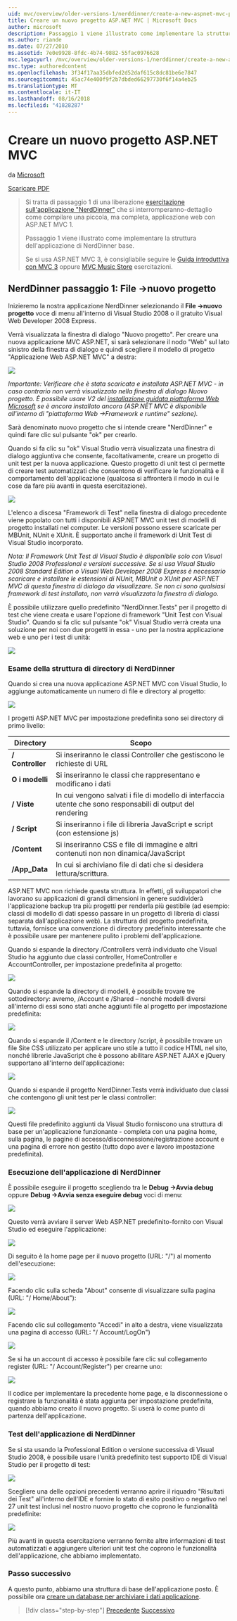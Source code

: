 ```yaml
---
uid: mvc/overview/older-versions-1/nerddinner/create-a-new-aspnet-mvc-project
title: Creare un nuovo progetto ASP.NET MVC | Microsoft Docs
author: microsoft
description: Passaggio 1 viene illustrato come implementare la struttura dell'applicazione di NerdDinner base.
ms.author: riande
ms.date: 07/27/2010
ms.assetid: 7e0e9928-8fdc-4b74-9882-55fac0976628
msc.legacyurl: /mvc/overview/older-versions-1/nerddinner/create-a-new-aspnet-mvc-project
msc.type: authoredcontent
ms.openlocfilehash: 3f34f17aa35dbfed2d52daf615c8dc81be6e7847
ms.sourcegitcommit: 45ac74e400f9f2b7dbded66297730f6f14a4eb25
ms.translationtype: MT
ms.contentlocale: it-IT
ms.lasthandoff: 08/16/2018
ms.locfileid: "41828287"
---
```

<a name="create-a-new-aspnet-mvc-project"></a>Creare un nuovo progetto ASP.NET MVC
====================
da [Microsoft](https://github.com/microsoft)

[Scaricare PDF](http://aspnetmvcbook.s3.amazonaws.com/aspnetmvc-nerdinner_v1.pdf)

> Si tratta di passaggio 1 di una liberazione [esercitazione sull'applicazione "NerdDinner"](introducing-the-nerddinner-tutorial.md) che si interromperanno-dettaglio come compilare una piccola, ma completa, applicazione web con ASP.NET MVC 1.
> 
> Passaggio 1 viene illustrato come implementare la struttura dell'applicazione di NerdDinner base.
> 
> Se si usa ASP.NET MVC 3, è consigliabile seguire le [Guida introduttiva con MVC 3](../../older-versions/getting-started-with-aspnet-mvc3/cs/intro-to-aspnet-mvc-3.md) oppure [MVC Music Store](../../older-versions/mvc-music-store/mvc-music-store-part-1.md) esercitazioni.


## <a name="nerddinner-step-1-file-gtnew-project"></a>NerdDinner passaggio 1: File -&gt;nuovo progetto

Inizieremo la nostra applicazione NerdDinner selezionando il **File -&gt;nuovo progetto** voce di menu all'interno di Visual Studio 2008 o il gratuito Visual Web Developer 2008 Express.

Verrà visualizzata la finestra di dialogo "Nuovo progetto". Per creare una nuova applicazione MVC ASP.NET, si sarà selezionare il nodo "Web" sul lato sinistro della finestra di dialogo e quindi scegliere il modello di progetto "Applicazione Web ASP.NET MVC" a destra:

![](create-a-new-aspnet-mvc-project/_static/image1.png)

*Importante: Verificare che è stata scaricata e installata ASP.NET MVC - in caso contrario non verrà visualizzato nella finestra di dialogo Nuovo progetto. È possibile usare V2 del [installazione guidata piattaforma Web Microsoft](https://www.microsoft.com/web/downloads/platform.aspx) se è ancora installato ancora (ASP.NET MVC è disponibile all'interno di "piattaforma Web -&gt;Framework e runtime" sezione).*

Sarà denominato nuovo progetto che si intende creare "NerdDinner" e quindi fare clic sul pulsante "ok" per crearlo.

Quando si fa clic su "ok" Visual Studio verrà visualizzata una finestra di dialogo aggiuntiva che consente, facoltativamente, creare un progetto di unit test per la nuova applicazione. Questo progetto di unit test ci permette di creare test automatizzati che consentono di verificare le funzionalità e il comportamento dell'applicazione (qualcosa si affronterà il modo in cui le cose da fare più avanti in questa esercitazione).

![](create-a-new-aspnet-mvc-project/_static/image2.png)

L'elenco a discesa "Framework di Test" nella finestra di dialogo precedente viene popolato con tutti i disponibili ASP.NET MVC unit test di modelli di progetto installati nel computer. Le versioni possono essere scaricate per MBUnit, NUnit e XUnit. È supportato anche il framework di Unit Test di Visual Studio incorporato.

*Nota: Il Framework Unit Test di Visual Studio è disponibile solo con Visual Studio 2008 Professional e versioni successive. Se si usa Visual Studio 2008 Standard Edition o Visual Web Developer 2008 Express è necessario scaricare e installare le estensioni di NUnit, MBUnit o XUnit per ASP.NET MVC di questa finestra di dialogo da visualizzare. Se non ci sono qualsiasi framework di test installato, non verrà visualizzata la finestra di dialogo.*

È possibile utilizzare quello predefinito "NerdDinner.Tests" per il progetto di test che viene creata e usare l'opzione di framework "Unit Test con Visual Studio". Quando si fa clic sul pulsante "ok" Visual Studio verrà creata una soluzione per noi con due progetti in essa - uno per la nostra applicazione web e uno per i test di unità:

![](create-a-new-aspnet-mvc-project/_static/image3.png)

### <a name="examining-the-nerddinner-directory-structure"></a>Esame della struttura di directory di NerdDinner

Quando si crea una nuova applicazione ASP.NET MVC con Visual Studio, lo aggiunge automaticamente un numero di file e directory al progetto:

![](create-a-new-aspnet-mvc-project/_static/image4.png)

I progetti ASP.NET MVC per impostazione predefinita sono sei directory di primo livello:

| **Directory** | **Scopo** |
| --- | --- |
| **/ Controller** | Si inseriranno le classi Controller che gestiscono le richieste di URL |
| **O i modelli** | Si inseriranno le classi che rappresentano e modificano i dati |
| **/ Viste** | In cui vengono salvati i file di modello di interfaccia utente che sono responsabili di output del rendering |
| **/ Script** | Si inseriranno i file di libreria JavaScript e script (con estensione js) |
| **/Content** | Si inseriranno CSS e file di immagine e altri contenuti non non dinamica/JavaScript |
| **/App\_Data** | In cui si archiviano file di dati che si desidera lettura/scrittura. |

ASP.NET MVC non richiede questa struttura. In effetti, gli sviluppatori che lavorano su applicazioni di grandi dimensioni in genere suddividerà l'applicazione backup tra più progetti per renderla più gestibile (ad esempio: classi di modello di dati spesso passare in un progetto di libreria di classi separata dall'applicazione web). La struttura del progetto predefinita, tuttavia, fornisce una convenzione di directory predefinito interessante che è possibile usare per mantenere pulito i problemi dell'applicazione.

Quando si espande la directory /Controllers verrà individuato che Visual Studio ha aggiunto due classi controller, HomeController e AccountController, per impostazione predefinita al progetto:

![](create-a-new-aspnet-mvc-project/_static/image5.png)

Quando si espande la directory di modelli, è possibile trovare tre sottodirectory: avremo, /Account e /Shared – nonché modelli diversi all'interno di essi sono stati anche aggiunti file al progetto per impostazione predefinita:

![](create-a-new-aspnet-mvc-project/_static/image6.png)

Quando si espande il /Content e le directory /script, è possibile trovare un file Site CSS utilizzato per applicare uno stile a tutto il codice HTML nel sito, nonché librerie JavaScript che è possono abilitare ASP.NET AJAX e jQuery supportano all'interno dell'applicazione:

![](create-a-new-aspnet-mvc-project/_static/image7.png)

Quando si espande il progetto NerdDinner.Tests verrà individuato due classi che contengono gli unit test per le classi controller:

![](create-a-new-aspnet-mvc-project/_static/image8.png)

Questi file predefinito aggiunti da Visual Studio forniscono una struttura di base per un'applicazione funzionante - completa con una pagina home, sulla pagina, le pagine di accesso/disconnessione/registrazione account e una pagina di errore non gestito (tutto dopo aver e lavoro impostazione predefinita).

### <a name="running-the-nerddinner-application"></a>Esecuzione dell'applicazione di NerdDinner

È possibile eseguire il progetto scegliendo tra le **Debug -&gt;Avvia debug** oppure **Debug -&gt;Avvia senza eseguire debug** voci di menu:

![](create-a-new-aspnet-mvc-project/_static/image9.png)

Questo verrà avviare il server Web ASP.NET predefinito-fornito con Visual Studio ed eseguire l'applicazione:

![](create-a-new-aspnet-mvc-project/_static/image10.png)

Di seguito è la home page per il nuovo progetto (URL: "/") al momento dell'esecuzione:

![](create-a-new-aspnet-mvc-project/_static/image11.png)

Facendo clic sulla scheda "About" consente di visualizzare sulla pagina (URL: "/ Home/About"):

![](create-a-new-aspnet-mvc-project/_static/image12.png)

Facendo clic sul collegamento "Accedi" in alto a destra, viene visualizzata una pagina di accesso (URL: "/ Account/LogOn")

![](create-a-new-aspnet-mvc-project/_static/image13.png)

Se si ha un account di accesso è possibile fare clic sul collegamento register (URL: "/ Account/Register") per crearne uno:

![](create-a-new-aspnet-mvc-project/_static/image14.png)

Il codice per implementare la precedente home page, e la disconnessione o registrare la funzionalità è stata aggiunta per impostazione predefinita, quando abbiamo creato il nuovo progetto. Si userà lo come punto di partenza dell'applicazione.

### <a name="testing-the-nerddinner-application"></a>Test dell'applicazione di NerdDinner

Se si sta usando la Professional Edition o versione successiva di Visual Studio 2008, è possibile usare l'unità predefinito test supporto IDE di Visual Studio per il progetto di test:

![](create-a-new-aspnet-mvc-project/_static/image15.png)

Scegliere una delle opzioni precedenti verranno aprire il riquadro "Risultati dei Test" all'interno dell'IDE e fornire lo stato di esito positivo o negativo nel 27 unit test inclusi nel nostro nuovo progetto che coprono le funzionalità predefinite:

![](create-a-new-aspnet-mvc-project/_static/image16.png)

Più avanti in questa esercitazione verranno fornite altre informazioni di test automatizzati e aggiungere ulteriori unit test che coprono le funzionalità dell'applicazione, che abbiamo implementato.

### <a name="next-step"></a>Passo successivo

A questo punto, abbiamo una struttura di base dell'applicazione posto. È possibile ora [creare un database per archiviare i dati applicazione](create-a-database.md).

> [!div class="step-by-step"]
> [Precedente](introducing-the-nerddinner-tutorial.md)
> [Successivo](create-a-database.md)
